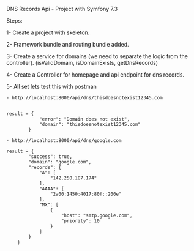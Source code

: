DNS Records Api - Project with Symfony 7.3

Steps:

1- Create a project with skeleton.

2- Framework bundle and routing bundle added.

3- Create a service for domains (we need to separate the logic from the controller). (isValidDomain, isDomainExists, getDnsRecords)

4- Create a Controller for homepage and api endpoint for dns records.

5- All set lets test this with postman

    - http://localhost:8000/api/dns/thisdoesnotexist12345.com


    result = {
                "error": "Domain does not exist",
                "domain": "thisdoesnotexist12345.com"
            }

    - http://localhost:8000/api/dns/google.com

    result = {
            "success": true,
            "domain": "google.com",
            "records": {
                "A": [
                    "142.250.187.174"
                ],
                "AAAA": [
                    "2a00:1450:4017:80f::200e"
                ],
                "MX": [
                    {
                        "host": "smtp.google.com",
                        "priority": 10
                    }
                ]
            }
        }
